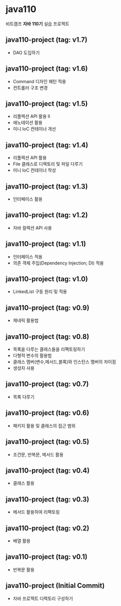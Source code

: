 # java110

비트캠프 **자바 110기** 실습 프로젝트

## java110-project (tag: v1.7)

- DAO 도입하기

## java110-project (tag: v1.6)

- Command 디자인 패턴 적용
- 컨트롤러 구조 변경

## java110-project (tag: v1.5)

- 리플렉션 API 활용 II
- 애노테이션 활용
- 미니 IoC 컨테이너 개선


## java110-project (tag: v1.4)

- 리플렉션 API 활용
- File 클래스로 디렉토리 및 파일 다루기
- 미니 IoC 컨테이너 작성

## java110-project (tag: v1.3)

- 인터페이스 활용

## java110-project (tag: v1.2)

- 자바 컬렉션 API 사용

## java110-project (tag: v1.1)

- 인터페이스 적용
- 의존 객체 주입(Dependency Injection; DI) 적용

## java110-project (tag: v1.0)

- LinkedList 구동 원리 및 적용

## java110-project (tag: v0.9)

- 제네릭 활용법

## java110-project (tag: v0.8)

- 목록을 다루는 클래스들을 리팩토링하기
- 다형적 변수의 활용법
- 클래스 멤버(변수,메서드,블록)와 인스턴스 멤버의 차이점
- 생성자 사용

## java110-project (tag: v0.7)

- 목록 다루기

## java110-project (tag: v0.6)

- 패키지 활용 및 클래스의 접근 범위

## java110-project (tag: v0.5)

- 조건문, 반복문, 메서드 활용

## java110-project (tag: v0.4)

- 클래스 활용

## java110-project (tag: v0.3)

- 메서드 활용하여 리팩토링

## java110-project (tag: v0.2)

- 배열 활용

## java110-project (tag: v0.1)

- 반복문 활용

## java110-project (Initial Commit)

- 자바 프로젝트 디렉토리 구성하기